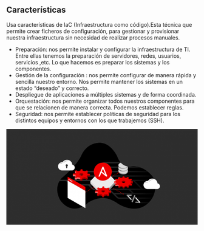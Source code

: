 ## Características

Usa características de IaC (Infraestructura como código).Esta técnica que permite crear ficheros de configuración, para gestionar y
provisionar nuestra infraestructura sin necesidad de realizar procesos manuales.

- Preparación: nos permite instalar y configurar la infraestructura de TI. Entre ellas tenemos la preparación de servidores, redes, usuarios, servicios ,etc.
Lo que hacemos es preparar los sistemas y los componentes.
- Gestión de la configuración : nos permite configurar de manera rápida y sencilla nuestro entorno. Nos permite mantener los sistemas en un
estado “deseado” y correcto.
- Despliegue de aplicaciones a múltiples sistemas y de forma coordinada.
- Orquestación: nos permite organizar todos nuestros componentes para que se relacionen de manera correcta. Podemos establecer reglas.
- Seguridad: nos permite establecer políticas de seguridad para los distintos equipos y entornos con los que trabajemos (SSH).

![image](/img/cara.png)
